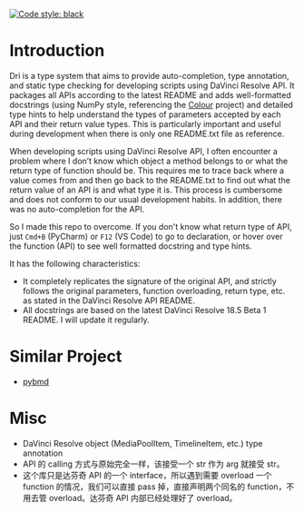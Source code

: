 [![Code style: black](https://img.shields.io/badge/code%20style-black-000000.svg)](https://github.com/psf/black)

# Introduction

Dri is a type system that aims to provide auto-completion, type annotation, and static type checking for developing
scripts using DaVinci Resolve API. It packages all APIs according to the latest README and adds well-formatted
docstrings (using NumPy style, referencing the [Colour](https://github.com/colour-science/colour) project) and detailed type hints to help understand the types of
parameters accepted by each API and their return value types. This is particularly important and useful during
development when there is only one README.txt file as reference.

When developing scripts using DaVinci Resolve API, I often encounter a problem where I don’t know which object a method
belongs to or what the return type of function should be. This requires me to trace back where a value comes from and
then go back to the README.txt to find out what the return value of an API is and what type it is. This process is
cumbersome and does not conform to our usual development habits. In addition, there was no auto-completion for the API.

So I made this repo to overcome. If you don't know what return type of API, just `Cmd+B` (PyCharm) or `F12` (VS Code) to
go to declaration, or hover over the function (API) to see well formatted docstring and type hints.

It has the following characteristics:

- It completely replicates the signature of the original API, and strictly follows the original parameters, function
  overloading, return type, etc. as stated in the DaVinci Resolve API README.
- All docstrings are based on the latest DaVinci Resolve 18.5 Beta 1 README. I will update it regularly.

# Similar Project

- [pybmd](https://github.com/WheheoHu/pybmd)

# Misc

- DaVinci Resolve object (MediaPoolItem, TimelineItem, etc.) type annotation
- API 的 calling 方式与原始完全一样，该接受一个 str 作为 arg 就接受 str。
- 这个库只是达芬奇 API 的一个 interface，所以遇到需要 overload 一个 function 的情况，我们可以直接 pass 掉，直接声明两个同名的
  function，不用去管 overload。达芬奇 API 内部已经处理好了 overload。